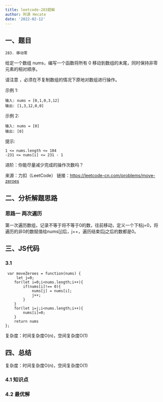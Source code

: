 ```yaml
---
title: leetcode-283题解
author: 阿源 Hecate
date: '2022-02-12'
---
```


## 一、题目
 
`283. 移动零`

给定一个数组 nums，编写一个函数将所有 0 移动到数组的末尾，同时保持非零元素的相对顺序。

请注意 ，必须在不复制数组的情况下原地对数组进行操作。

示例 1:
```
输入: nums = [0,1,0,3,12]
输出: [1,3,12,0,0]
```
示例 2:
```
输入: nums = [0]
输出: [0]
```

提示:
```
1 <= nums.length <= 104
-231 <= nums[i] <= 231 - 1
```

进阶：你能尽量减少完成的操作次数吗？

来源：力扣（LeetCode）
链接：https://leetcode-cn.com/problems/move-zeroes

## 二、分析解题思路

### 思路一 两次遍历
第一次遍历数组，记录不等于将不等于0的数，往前移动，定义一个下标j=0，将遍历的非0的数赋值给nums[j]后，j++，遍历结束后j之后的数都是0。


## 三、JS代码

### 3.1 
```
 var moveZeroes = function(nums) {
     let j=0;
    for(let i=0;i<nums.length;i++){
        if(nums[i]!== 0){
            nums[j] = nums[i];
            j++;
        }
    }
    for(let i=j;i<nums.length;i++){
        nums[i]=0;
    }
    return nums
};
```
复杂度：时间复杂度O(n)，空间复杂度O(1)

## 四、总结
复杂度：时间复杂度O(n)，空间复杂度O(1)

### 4.1 知识点

### 4.2 最优解
